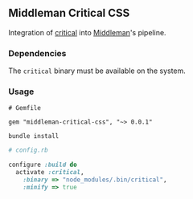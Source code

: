 ## Middleman Critical CSS

Integration of [critical](https://github.com/addyosmani/critical) into [Middleman](https://middlemanapp.com/)'s pipeline.

### Dependencies

The `critical` binary must be available on the system.


### Usage


```
# Gemfile

gem "middleman-critical-css", "~> 0.0.1"

```

`bundle install`

```ruby
# config.rb

configure :build do
  activate :critical,
    :binary => "node_modules/.bin/critical",
    :minify => true

```
